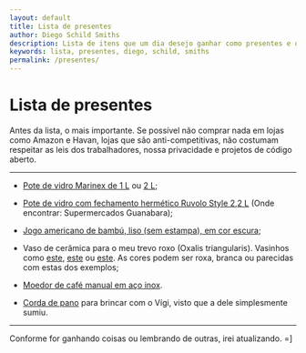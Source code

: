 ```yaml
---
layout: default
title: Lista de presentes
author: Diego Schild Smiths
description: Lista de itens que um dia desejo ganhar como presentes e que são muito úteis para mim. =]
keywords: lista, presentes, diego, schild, smiths
permalink: /presentes/
---
```


# Lista de presentes

Antes da lista, o mais importante. Se possível não comprar nada em lojas como Amazon e Havan, lojas que são anti-competitivas, não costumam respeitar as leis dos trabalhadores, nossa privacidade e projetos de código aberto.

---

- [Pote de vidro Marinex de 1 L](https://loja.nadir.com.br/media/catalog/product/cache/c9374bbd89641c59bc521af8dd3dd140/s/m/sm400072503n_02_1.jpg) ou [2 L](https://loja.nadir.com.br/media/catalog/product/cache/c9374bbd89641c59bc521af8dd3dd140/s/m/sm400072703n_03.jpg);

- [Pote de vidro com fechamento hermético Ruvolo Style 2,2 L](https://www.pontofrio-imagens.com.br/UtilidadesDomesticas/Potes/1505129888/1423498429/pote-hermetico-de-vidro-italiano-bormioli-rocco-fido-com-tampa-azul-2000ml-1505129888.jpg) (Onde encontrar: Supermercados Guanabara);

- [Jogo americano de bambú, liso (sem estampa), em cor escura](https://cd.shoppub.com.br/casaevida/media/cache/7f/79/7f79cf9256082a5d7deff515239034cf.jpg);

- Vaso de cerâmica para o meu trevo roxo (Oxalis triangularis). Vasinhos como [este](https://st4.depositphotos.com/19112482/31064/i/1600/depositphotos_310640672-stock-photo-purple-oxalis-triangularis-house-plant.jpg), [este](https://cdn.shopify.com/s/files/1/1419/7120/files/oxalis_triang_skybluebowl_large.jpg?v=1492464702) ou [este](https://i.pinimg.com/236x/c5/2d/7c/c52d7c5f323e2c9e61895217476cfb4c.jpg?nii=t). As cores podem ser roxa, branca ou parecidas com estas dos exemplos;

- [Moedor de café manual em aço inox](https://http2.mlstatic.com/D_NQ_NP_935468-MLB32829818869_112019-O.webp).

- [Corda de pano](https://www.petelegante.com.br/media/catalog/product/b/r/brinquedo_para_cachorro_osso_de_corda.jpg) para brincar com o Vígi, visto que a dele simplesmente sumiu.

---

Conforme for ganhando coisas ou lembrando de outras, irei atualizando. =]

